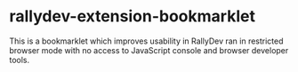 rallydev-extension-bookmarklet
==============================

This is a bookmarklet which improves usability in RallyDev ran in restricted browser mode with no access to JavaScript console and browser developer tools.

